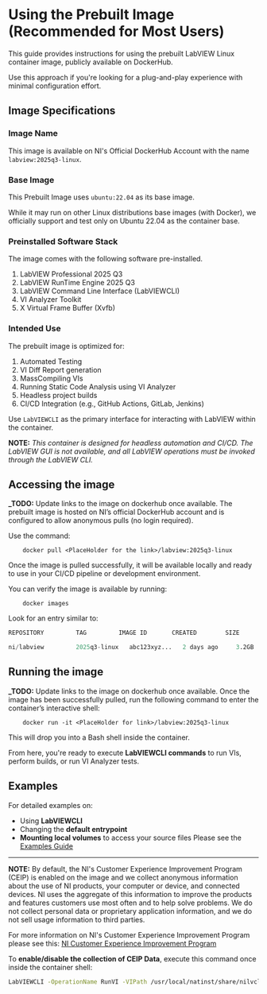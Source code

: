 # Using the Prebuilt Image (Recommended for Most Users)
This guide provides instructions for using the prebuilt LabVIEW Linux container image, publicly available on DockerHub.

Use this approach if you're looking for a plug-and-play experience with minimal configuration effort.

## Image Specifications
### Image Name
This image is available on NI's Official DockerHub Account with the name `labview:2025q3-linux`.


### Base Image
This Prebuilt Image uses `ubuntu:22.04` as its base image. 

While it may run on other Linux distributions base images (with Docker), we officially support and test only on Ubuntu 22.04 as the container base.

### Preinstalled Software Stack
The image comes with the following software pre-installed.
1. LabVIEW Professional 2025 Q3
2. LabVIEW RunTime Engine 2025 Q3
3. LabVIEW Command Line Interface (LabVIEWCLI)
4. VI Analyzer Toolkit
5. X Virtual Frame Buffer (Xvfb)

### Intended Use
The prebuilt image is optimized for:
1. Automated Testing
2. VI Diff Report generation
3. MassCompiling VIs
4. Running Static Code Analysis using VI Analyzer
5. Headless project builds
6. CI/CD Integration (e.g., GitHub Actions, GitLab, Jenkins)

Use `LabVIEWCLI` as the primary interface for interacting with LabVIEW within the container.

**NOTE:** _This container is designed for headless automation and CI/CD. The LabVIEW GUI is not available, and all LabVIEW operations must be invoked through the LabVIEW CLI._

## Accessing the image
**_TODO:** Update links to the image on dockerhub once available.
The prebuilt image is hosted on NI’s official DockerHub account and is configured to allow anonymous pulls (no login required).

Use the command:
```shell
    docker pull <PlaceHolder for the link>/labview:2025q3-linux
```
Once the image is pulled successfully, it will be available locally and ready to use in your CI/CD pipeline or development environment.

You can verify the image is available by running:
```shell
    docker images
```
Look for an entry similar to:

```s
REPOSITORY         TAG         IMAGE ID       CREATED        SIZE

ni/labview         2025q3-linux   abc123xyz...   2 days ago     3.2GB
```
## Running the image
**_TODO:** Update links to the image on dockerhub once available.
Once the image has been successfully pulled, run the following command to enter the container’s interactive shell:
```shell
    docker run -it <PlaceHolder for link>/labview:2025q3-linux
```

This will drop you into a Bash shell inside the container.

From here, you're ready to execute **LabVIEWCLI commands** to run VIs, perform builds, or run VI Analyzer tests.

## Examples
For detailed examples on:
- Using **LabVIEWCLI**
- Changing the **default entrypoint**
- **Mounting local volumes** to access your source files
Please see the [Examples Guide](./examples.md)

---
**NOTE:** By default, the NI's Customer Experience Improvement Program (CEIP) is enabled on the image and we collect anonymous information about the use of NI products, your computer or device, and connected devices. NI uses the aggregate of this information to improve the products and features customers use most often and to help solve problems. We do not collect personal data or proprietary application information, and we do not sell usage information to third parties.

For more information on NI's Customer Experience Improvement Program please see this: [NI Customer Experience Improvement Program](https://www.ni.com/en/about-ni/legal/ceip.html?srsltid=AfmBOorZGikj9CSWmeYxwtWemmv_Byhk3ew3YcSwNaRmAhkIBtCzXWmF)

To **enable/disable the collection of CEIP Data**, execute this command once inside the container shell:
```bash
LabVIEWCLI -OperationName RunVI -VIPath /usr/local/natinst/share/nilvcli/supportVIs/ToggleCEIP.vi <ON/OFF> -LabVIEWPath /usr/local/natinst/LabVIEW-2025-64/labview
```